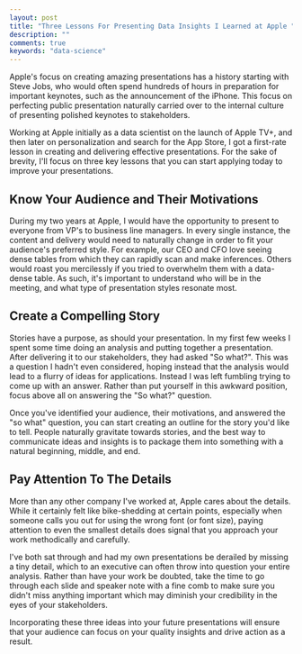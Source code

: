 ```yaml
---
layout: post
title: "Three Lessons For Presenting Data Insights I Learned at Apple "
description: ""
comments: true
keywords: "data-science"
---
```


Apple's focus on creating amazing presentations has a history starting with Steve Jobs, who would often spend hundreds of hours in preparation for important keynotes, such as the announcement of the iPhone. This focus on perfecting public presentation naturally carried over to the internal culture of presenting polished keynotes to stakeholders.

Working at Apple initially as a data scientist on the launch of Apple TV+, and then later on personalization and search for the App Store, I got a first-rate lesson in creating and delivering effective presentations. For the sake of brevity, I'll focus on three key lessons that you can start applying today to improve your presentations.

## Know Your Audience and Their Motivations

During my two years at Apple, I would have the opportunity to present to everyone from VP's to business line managers. In every single instance, the content and delivery would need to naturally change in order to fit your audience's preferred style. For example, our CEO and CFO love seeing dense tables from which they can rapidly scan and make inferences. Others would roast you mercilessly if you tried to overwhelm them with a data-dense table. As such, it's important to understand who will be in the meeting, and what type of presentation styles resonate most.

## Create a Compelling Story

Stories have a purpose, as should your presentation. In my first few weeks I spent some time doing an analysis and putting together a presentation. After delivering it to our stakeholders, they had asked "So what?". This was a question I hadn't even considered, hoping instead that the analysis would lead to a flurry of ideas for applications. Instead I was left fumbling trying to come up with an answer. Rather than put yourself in this awkward position, focus above all on answering the "So what?" question.

Once you've identified your audience, their motivations, and answered the "so what" question, you can start creating an outline for the story you'd like to tell. People naturally gravitate towards stories, and the best way to communicate ideas and insights is to package them into something with a natural beginning, middle, and end.

## Pay Attention To The Details

More than any other company I've worked at, Apple cares about the details. While it certainly felt like bike-shedding at certain points, especially when someone calls you out for using the wrong font (or font size), paying attention to even the smallest details does signal that you approach your work methodically and carefully.

I've both sat through and had my own presentations be derailed by missing a tiny detail, which to an executive can often throw into question your entire analysis. Rather than have your work be doubted, take the time to go through each slide and speaker note with a fine comb to make sure you didn't miss anything important which may diminish your credibility in the eyes of your stakeholders.

Incorporating these three ideas into your future presentations will ensure that your audience can focus on your quality insights and drive action as a result.

